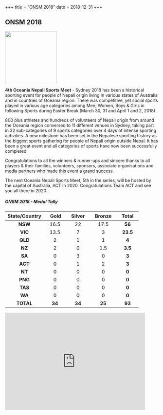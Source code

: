 +++
title = "ONSM 2018"
date = 2018-12-31
+++

## ONSM 2018

<img class="float-left mr-3" src="../img/onsm-logo.jpg" width=170>

**4th Oceania Nepali Sports Meet** - Sydney 2018 has been a historical sporting event for people of Nepali origin living
in various states of Australia and in countries of Oceania region. There was competitive, yet social sports played in
various age categories among Men, Women, Boys & Girls in following Sports during Easter Break (March 30, 31 and April 1
and 2, 2018).

800 plus athletes and hundreds of volunteers of Nepali origin from around the Oceania region conversed to 11 different
venues in Sydney, taking part in 32 sub-categories of 9 sports categories over 4 days of intense sporting activities. A
new milestone has been set in the Nepalese sporting history as the biggest sports gathering for people of Nepali origin
outside Nepal. It has been a great event and all categories of sports have now been successfully completed.

Congratulations to all the winners & runner-ups and sincere thanks to all players & their families, volunteers,
sponsors, associate organisations and media partners who made this event a grand success.

The next Oceania Nepali Sports Meet, 5th in the series, will be hosted by the capital of Australia, ACT in 2020.
Congratulations Team ACT and see you all there in 2020.

##### **ONSM 2018 - Medal Tally**

<div class="row">
<div class="col-md-6">

| State/Country | &nbsp;&nbsp; Gold &nbsp; | &nbsp; Silver &nbsp; | &nbsp; Bronze &nbsp; | &nbsp; Total &nbsp; |
| :-----------: | :----------------------: | :------------------: | :------------------: | :-----------------: |
|    **NSW**    |           16.5           |          22          |         17.5         |       **56**        |
|    **VIC**    |           13.5           |          7           |          3           |      **23.5**       |
|    **QLD**    |            2             |          1           |          1           |        **4**        |
|    **NZ**     |            2             |          0           |         1.5          |       **3.5**       |
|    **SA**     |            0             |          3           |          0           |        **3**        |
|    **ACT**    |            0             |          1           |          2           |        **3**        |
|    **NT**     |            0             |          0           |          0           |        **0**        |
|    **PNG**    |            0             |          0           |          0           |        **0**        |
|    **TAS**    |            0             |          0           |          0           |        **0**        |
|    **WA**     |            0             |          0           |          0           |        **0**        |
|   **TOTAL**   |          **34**          |        **34**        |        **25**        |       **93**        |

</div>
<div class="col-md-6">
    <iframe
        src="https://www.facebook.com/plugins/video.php?href=https%3A%2F%2Fwww.facebook.com%2Flink2bhattarai%2Fvideos%2F186821241838084%2F&show_text=0&width=560"
        width="460" height="320" style="border:none;overflow:hidden" scrolling="no" frameborder="0"
        allowfullscreen="true" allow="autoplay; clipboard-write; encrypted-media; picture-in-picture; web-share"
        allowFullScreen="true">
    </iframe>
</div>
</div>

<br>

